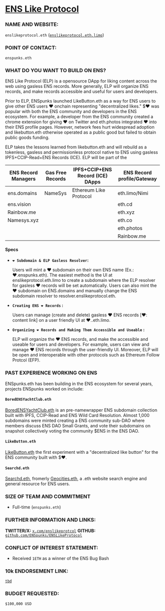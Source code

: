 # [ENS Like Protocol](https://enslikeprotocol.eth.limo)

### NAME AND WEBSITE:

`enslikeprotocol.eth` 
([`enslikeprotocol.eth.limo`](https://enslikeprotocol.eth.limo))

### POINT OF CONTACT:

`enspunks.eth` 

### WHAT DO YOU WANT TO BUILD ON ENS?

ENS Like Protocol (ELP) is a opensource DApp for liking content across the web using gasless ENS records.  More generally, ELP will organize ENS records, and make records accessible and useful for users and developers.

Prior to ELP, ENSpunks launched LikeButton.eth as a way for ENS users to give other ENS users ❤️ onchain representing "decentralized likes." $❤️ was popular with both the ENS community and developers in the ENS ecosystem.  For example, a developer from the ENS community created a chrome extension for giving ❤️ on Twitter and eth.photos integrated ❤️ into their ENS profile pages.  However, network fees hurt widespread adoption and likebutton.eth otherwise operated as a public good but failed to obtain public goods funding. 

ELP takes the lessons learned from likebutton.eth and will rebuild as a tokenless, gasless and permissionless protocol native to ENS using gasless IPFS+CCIP-Read+ENS Records (ICE).  ELP will be part of the 

| ENS Record Managers      | Gas Free Records | IPFS+CCIP+ENS Record (ICE) DApps      | ENS Record profile/Gateway|
| ----------- | ----------- | ----------- | ----------- |
| ens.domains      | NameSys       | Ethereum Like Protocol      | eth.limo/Nimi      |
| ens.vision   |       |     | eth.cd       |
| Rainbow.me     |        |       | eth.xyz       |
| Namesys.xyz   |         |       | eth.co       |
|      |        |       | eth.photos       |
|   |       |       | Rainbow.me       |

#### Specs 

- **`❤️ Subdomain & ELP Gasless Resolver`:** 
   
   Users will mint a ❤️ subdomain on their own ENS name (Ex.: ❤️.enspunks.eth).  The easiest method is the UI at enslikeprotocol.eth.limo to create a subdomain where the ELP resolver for gasless ❤️ records will be set automatically.  Users can also mint the ❤️ subdomain on ENS.domains and manually change the ENS subdomain resolver to resolver.enslikeprotocol.eth.  

- **`Creating ENS ❤️ Records` :**  

   Users can manage (create and delete) gasless ❤️ ENS records [❤️: content link]  on a user friendly UI at ❤️.<user>.eth.limo. 

- **`Organizing ❤️ Records and Making Them Accessible and Useable` :**

  ELP will organize the ❤️ ENS records, and make the accessible and useable for users and developers. For example, users can view and manage ❤️ ENS records through the user-friendly UI.  Moreover, ELP will be open and interoperable with other protocols such as Ethereum Follow Protcol (EFP).  

### PAST EXPERIENCE WORKING ON ENS
ENSpunks.eth has been building in the ENS ecosystem for several years, projects ENSpunks worked on include:

#### `BoredENSYachtClub.eth`
[BoredENSYachtClub.eth](https://BoredENSYachtClub.eth.limo) is an pre-namewrapper ENS subdomain collection built with IPFS, CCIP-Read and ENS Wild Card Resolution.  Almost 1,000 subdomains were minted creating a ENS community sub-DAO where members discuss ENS DAO Small Grants, and vote their subdomains on snapshot collectively voting the community $ENS in the ENS DAO. 

#### `LikeButton.eth`
[LikeButton.eth](https://likebutton.eth.limo)  the first experiment with a "decentralized like button" for the ENS community built with $❤️.

#### `Searchd.eth`
[Searchd.eth](https://searchd.eth.limo), fromerly [Geocities.eth](https://geocities.eth.limo), a .eth website search engine and general resource for ENS users.

### SIZE OF TEAM AND COMMITMENT
- Full-time (`enspunks.eth`)

### FURTHER INFORMATION AND LINKS:

**TWITTER/X:** [`x.com/enslikeprotcol`](https://x.com/enslikeprotocol)
**GITHUB:** [`github.com/ENSpunks/ENSLikeProtocol`](https://github.com/ENSpunks/ENSLikeProtocol)

### CONFLICT OF INTEREST STATEMENT:
- Received `1ETH` as a winner of the ENS Bug Bash
  
### 10k ENDORSEMENT LINK:
[`tbd`](tbd)

### BUDGET REQUESTED:
`$100,000 USD`

